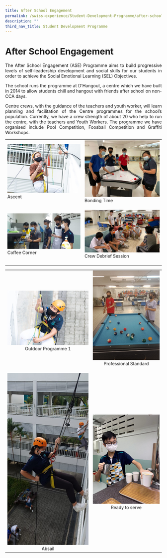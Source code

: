 ```yaml
---
title: After School Engagement
permalink: /swiss-experience/Student-Development-Programme/after-school-engagement/
description: ""
third_nav_title: Student Development Programme
---
```

# After School Engagement

<p style="text-align: justify;">The After School Engagement (ASE) Programme aims to build progressive levels of self-leadership development and social skills for our students in order to achieve the Social Emotional Learning (SEL) Objectives.</p>

<p style="text-align: justify;">The school runs the programme at D’Hangout, a centre which we have built in 2014 to allow students chill and hangout with friends after school on non-CCA days.</p>

<p style="text-align: justify;">Centre crews, with the guidance of the teachers and youth worker, will learn planning and facilitation of the Centre programmes for the school’s population. Currently, we have a crew strength of about 20 who help to run the centre, with the teachers and Youth Workers. The programme we have organised include Pool Competition, Foosball Competition and Graffiti Workshops.</p>

|                             |                                     |
|-----------------|-----------------------|
| ![](/images/Swiss%20Experience/After%20School%20Engagement/Chok_Ascent2-1024x683.jpg)<br>Ascent<br><br>         | ![](/images/Swiss%20Experience/After%20School%20Engagement/Chok_Bonding-time4-1024x768.jpeg)<br>Bonding Time<br><br>           |
| ![](/images/Swiss%20Experience/After%20School%20Engagement/Chok_Coffee-Corner5-1024x497.jpeg)<br>Coffee Corner<br><br>  | ![](/images/Swiss%20Experience/After%20School%20Engagement/Chok_Crew-Debrief-session6-1024x576.jpeg)<br>Crew Debrief Session<br><br>   |

|                             |                                     |
|:-----------------:|:-----------------------:|
|   ![](/images/Swiss%20Experience/After%20School%20Engagement/Chok_Outdoor-Programme-17-1024x683.jpg)<br>Outdoor Programme 1  | ![](/images/Swiss%20Experience/After%20School%20Engagement/Chok_Professional-standard8-768x1024.jpeg)<br>Professional Standard<br><br>  |
|         ![](/images/Swiss%20Experience/After%20School%20Engagement/Chok_Absail1-485x1024.jpg)<br>Absail         | ![](/images/Swiss%20Experience/After%20School%20Engagement/Chok_ready-to-serve9.jpeg)<br>Ready to serve                 |
